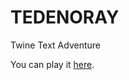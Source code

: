 # TEDENORAY
Twine Text Adventure

You can play it [here](https://djinnalexio.itch.io/tedenoray-the-tale).
